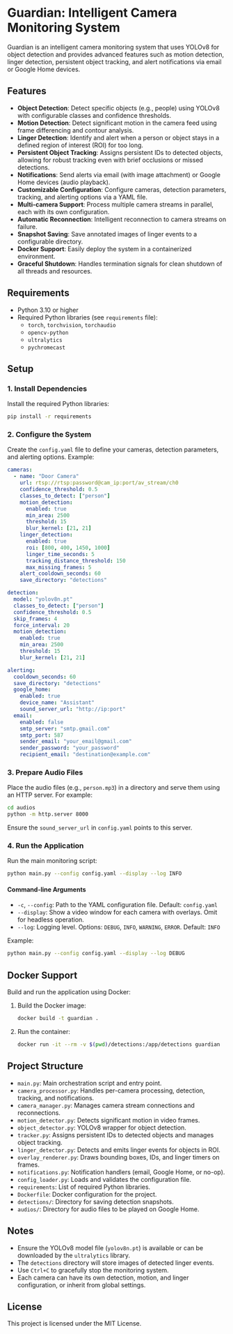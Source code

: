 # Guardian: Intelligent Camera Monitoring System

Guardian is an intelligent camera monitoring system that uses YOLOv8 for object detection and provides advanced features such as motion detection, linger detection, persistent object tracking, and alert notifications via email or Google Home devices.

## Features

- **Object Detection**: Detect specific objects (e.g., people) using YOLOv8 with configurable classes and confidence thresholds.
- **Motion Detection**: Detect significant motion in the camera feed using frame differencing and contour analysis.
- **Linger Detection**: Identify and alert when a person or object stays in a defined region of interest (ROI) for too long.
- **Persistent Object Tracking**: Assigns persistent IDs to detected objects, allowing for robust tracking even with brief occlusions or missed detections.
- **Notifications**: Send alerts via email (with image attachment) or Google Home devices (audio playback).
- **Customizable Configuration**: Configure cameras, detection parameters, tracking, and alerting options via a YAML file.
- **Multi-camera Support**: Process multiple camera streams in parallel, each with its own configuration.
- **Automatic Reconnection**: Intelligent reconnection to camera streams on failure.
- **Snapshot Saving**: Save annotated images of linger events to a configurable directory.
- **Docker Support**: Easily deploy the system in a containerized environment.
- **Graceful Shutdown**: Handles termination signals for clean shutdown of all threads and resources.

## Requirements

- Python 3.10 or higher
- Required Python libraries (see `requirements` file):
  - `torch`, `torchvision`, `torchaudio`
  - `opencv-python`
  - `ultralytics`
  - `pychromecast`

## Setup

### 1. Install Dependencies

Install the required Python libraries:
```bash
pip install -r requirements
```

### 2. Configure the System

Create the `config.yaml` file to define your cameras, detection parameters, and alerting options. Example:
```yaml
cameras:
  - name: "Door Camera"
    url: rtsp://rtsp:password@cam_ip:port/av_stream/ch0
    confidence_threshold: 0.5
    classes_to_detect: ["person"]
    motion_detection:
      enabled: true
      min_area: 2500
      threshold: 15
      blur_kernel: [21, 21]
    linger_detection:
      enabled: true
      roi: [800, 400, 1450, 1000]
      linger_time_seconds: 5
      tracking_distance_threshold: 150
      max_missing_frames: 5
    alert_cooldown_seconds: 60
    save_directory: "detections"

detection:
  model: "yolov8n.pt"
  classes_to_detect: ["person"]
  confidence_threshold: 0.5
  skip_frames: 4
  force_interval: 20
  motion_detection:
    enabled: true
    min_area: 2500
    threshold: 15
    blur_kernel: [21, 21]

alerting:
  cooldown_seconds: 60
  save_directory: "detections"
  google_home:
    enabled: true
    device_name: "Assistant"
    sound_server_url: "http://ip:port"
  email:
    enabled: false
    smtp_server: "smtp.gmail.com"
    smtp_port: 587
    sender_email: "your_email@gmail.com"
    sender_password: "your_password"
    recipient_email: "destination@example.com"
```

### 3. Prepare Audio Files

Place the audio files (e.g., `person.mp3`) in a directory and serve them using an HTTP server. For example:
```bash
cd audios
python -m http.server 8000
```
Ensure the `sound_server_url` in `config.yaml` points to this server.

### 4. Run the Application

Run the main monitoring script:
```bash
python main.py --config config.yaml --display --log INFO
```

#### Command-line Arguments

- `-c`, `--config`: Path to the YAML configuration file. Default: `config.yaml`
- `--display`: Show a video window for each camera with overlays. Omit for headless operation.
- `--log`: Logging level. Options: `DEBUG`, `INFO`, `WARNING`, `ERROR`. Default: `INFO`

Example:
```bash
python main.py --config config.yaml --display --log DEBUG
```

## Docker Support

Build and run the application using Docker:

1. Build the Docker image:
   ```bash
   docker build -t guardian .
   ```
2. Run the container:
   ```bash
   docker run -it --rm -v $(pwd)/detections:/app/detections guardian
   ```

## Project Structure

- `main.py`: Main orchestration script and entry point.
- `camera_processor.py`: Handles per-camera processing, detection, tracking, and notifications.
- `camera_manager.py`: Manages camera stream connections and reconnections.
- `motion_detector.py`: Detects significant motion in video frames.
- `object_detector.py`: YOLOv8 wrapper for object detection.
- `tracker.py`: Assigns persistent IDs to detected objects and manages object tracking.
- `linger_detector.py`: Detects and emits linger events for objects in ROI.
- `overlay_renderer.py`: Draws bounding boxes, IDs, and linger timers on frames.
- `notifications.py`: Notification handlers (email, Google Home, or no-op).
- `config_loader.py`: Loads and validates the configuration file.
- `requirements`: List of required Python libraries.
- `Dockerfile`: Docker configuration for the project.
- `detections/`: Directory for saving detection snapshots.
- `audios/`: Directory for audio files to be played on Google Home.

## Notes

- Ensure the YOLOv8 model file (`yolov8n.pt`) is available or can be downloaded by the `ultralytics` library.
- The `detections` directory will store images of detected linger events.
- Use `Ctrl+C` to gracefully stop the monitoring system.
- Each camera can have its own detection, motion, and linger configuration, or inherit from global settings.

## License

This project is licensed under the MIT License.
